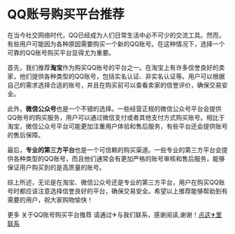 # QQ账号购买平台推荐

在当今社交网络时代，QQ已经成为人们日常生活中必不可少的交流工具。然而，有些用户可能因为各种原因需要购买一个新的QQ账号。在这种情况下，选择一个可靠的QQ账号购买平台显得尤为重要。

首先，我们推荐**淘宝**作为购买QQ账号的平台之一。在淘宝上有许多信誉良好的卖家，他们提供各种类型的QQ账号，包括实名认证、非实名认证等。用户可以根据自己的需求选择合适的账号，并且在购买前可以查看卖家的信誉评价，确保交易安全。

此外，**微信公众号**也是一个不错的选择。一些经营正规的微信公众号平台会提供QQ账号的购买服务，用户可以通过微信支付或者其他支付方式购买账号。相比于淘宝，微信公众号平台可能更加注重用户体验和售后服务，有些平台还会提供账号的售后保障。

最后，**专业的第三方平台**也是一个可信赖的购买渠道。一些专业的第三方平台会提供各种类型的QQ账号，而且他们通常会有更加严格的账号审核和售后服务，能够保证用户购买到的是高质量的账号。

综上所述，无论是在淘宝、微信公众号还是专业的第三方平台，用户在购买QQ账号时都应该注意选择信誉良好的平台，确保交易安全。希望以上推荐能够帮助到有需要的用户，祝大家购物愉快！

更多 关于QQ账号购买平台推荐 请通过✈与我们联系，感谢阅读,谢谢！[点这✈里联系](https://ww.k02.cc)